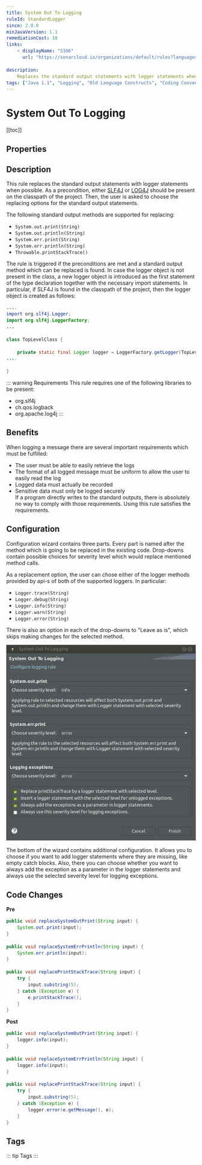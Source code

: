 ```yaml
---
title: System Out To Logging
ruleId: StandardLogger
since: 2.0.0
minJavaVersion: 1.1
remediationCost: 10
links:
    - displayName: "S106"
      url: "https://sonarcloud.io/organizations/default/rules?languages=java&open=java%3AS106&q=S106"
    
description:
    Replaces the standard output statements with logger statements when possible.
tags: ["Java 1.1", "Logging", "Old Language Constructs", "Coding Conventions"]
---
```


# System Out To Logging

[[toc]]

## Properties

<RuleProperties />


## Description

This rule replaces the standard output statements with logger statements when possible. As a precondition, either [SLF4J](https://www.slf4j.org/) or [LOG4J](https://logging.apache.org/log4j/2.x/) should be present on the classpath of the project. Then, the user is asked to choose the replacing options for the standard output statements.     

The following standard output methods are supported for replacing:  
- `System.out.print(String)`  
- `System.out.println(String)`  
- `System.err.print(String)`  
- `System.err.println(String)`  
- `Throwable.printStackTrace()`  

The rule is triggered if the preconditions are met and a standard output method which can be replaced is found. In case the logger object is not present in the class, a new logger object is introduced as the first statement of the type declaration together with the necessary import statements. In particular, if SLF4J is found in the classpath of the project, then the logger object is created as follows:
``` java
....
import org.slf4j.Logger;
import org.slf4j.LoggerFactory;
...

class TopLevelClass {

    private static final Logger logger = LoggerFactory.getLogger(TopLevelClass.class);
....

}
```

::: warning Requirements
This rule requires one of the following libraries to be present:
* org.slf4j 
* ch.qos.logback 
* org.apache.log4j
:::

## Benefits

When logging a message there are several important requirements which must be fulfilled:   
* The user must be able to easily retrieve the logs  
* The format of all logged message must be uniform to allow the user to easily read the log  
* Logged data must actually be recorded  
* Sensitive data must only be logged securely  
If a program directly writes to the standard outputs, there is absolutely no way to comply with those requirements. Using this rule satisfies the requirements.  

## Configuration

Configuration wizard contains three parts. Every part is named after the method which is going to be replaced in the existing code. Drop-downs contain possible choices for severity level which would replace mentioned method calls.  

As a replacement option, the user can chose either of the logger methods provided by api-s of both of the supported loggers. In particular:  
- `Logger.trace(String)`  
- `Logger.debug(String)`  
- `Logger.info(String)`  
- `Logger.warn(String)`  
- `Logger.error(String)`  

There is also an option in each of the drop-downs to "Leave as is", which skips making changes for the selected method.  

![[Configuration](/rules/images/logger_configuration.png)](/img/rules_config/logger_configuration.png)

The bottom of the wizard contains additional configuration. It allows you to choose if you want to add logger statements where they are missing, like empty catch blocks. Also, there you can choose whether you want to always add the exception as a parameter in the logger statements and always use the selected severity level for logging exceptions.  

## Code Changes

__Pre__

```java
public void replaceSystemOutPrint(String input) {
    System.out.print(input);
}

public void replaceSystemErrPrintln(String input) {
    System.err.println(input);
}

public void replacePrintStackTrace(String input) {
    try {
        input.substring(5);
    } catch (Exception e) {
        e.printStackTrace();
    }
}
```

__Post__

```java
public void replaceSystemOutPrint(String input) {
    logger.info(input);
}

public void replaceSystemErrPrintln(String input) {
    logger.info(input);
}

public void replacePrintStackTrace(String input) {
    try {
        input.substring(5);
    } catch (Exception e) {
        logger.error(e.getMessage(), e);
    }
}
```

<VersionNotice />


## Tags

::: tip Tags
<TagLinks />
:::